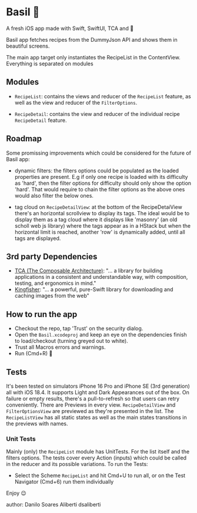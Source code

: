 # Basil 🌿
A fresh iOS app made with Swift, SwiftUI, TCA and 💚

Basil app fetches recipes from the DummyJson API and shows them in beautiful screens. 

The main app target only instantiates the RecipeList in the ContentView.
Everything is separated on modules

## Modules

- `RecipeList`: contains the views and reducer of the `RecipeList` feature,
as well as the view and reducer of the `FilterOptions`.

- `RecipeDetail`: contains the view and reducer of the individual recipe `RecipeDetail` feature.

## Roadmap

Some promissing improvements which could be considered for the future of Basil app:
- dynamic filters: the filters options could be populated as the loaded properties are present. E.g if only one recipe is loaded with its difficulty as 'hard', then the filter options for difficulty should only show the option 'hard'. That would require to chain the filter options as the above ones would also filter the below ones.

- tag cloud on `RecipeDetailView`: at the bottom of the RecipeDetaiView there's an horizontal scrollview to display its tags. The ideal would be to display them as a tag cloud where it displays like 'masonry' (an old scholl web js library) where the tags appear as in a HStack but when the horizontal limit is reached, another 'row' is dynamically added, until all tags are displayed.

## 3rd party Dependencies

- [TCA (The Composable Architecture)](https://github.com/pointfreeco/swift-composable-architecture): "... a library for building applications in a consistent and understandable way, with composition, testing, and ergonomics in mind."
- [Kingfisher](https://github.com/onevcat/Kingfisher): "... a powerful, pure-Swift library for downloading and caching images from the web"

## How to run the app

- Checkout the repo, tap 'Trust' on the security dialog.
- Open the `Basil.xcodeproj` and keep an eye on the dependencies finish to load/checkout (turning greyed out to white).
- Trust all Macros errors and warnings.
- Run (Cmd+R) 🚀

## Tests

It's been tested on simulators iPhone 16 Pro and iPhone SE (3rd generation) all with iOS 18.4.
It supports Light and Dark Appearances out of the box.
On failure or empty results, there's a pull-to-refresh so that users can retry conveniently.
There are Previews in every view. `RecipeDetailView` and `FilterOptionsView` are previewed as they're presented in the list. The `RecipeListView` has all static states as well as the main states transitions in the previews with names. 

### Unit Tests
Mainly (only) the `RecipeList` module has UnitTests. For the list itself and the filters options.
The tests cover every Action (inputs) which could be called in the reducer and its possible variations.
To run the Tests:

- Select the Scheme `RecipeList` and hit Cmd+U to run all, or on the Test Navigator (Cmd+6) run them individually  

Enjoy 😉

author: Danilo Soares Aliberti
dsaliberti
